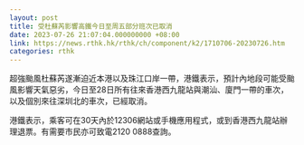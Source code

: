 ```yaml
---
layout: post
title: 受杜蘇芮影響高鐵今日至周五部分班次已取消
date: 2023-07-26 21:07:04.000000000 +08:00
link: https://news.rthk.hk/rthk/ch/component/k2/1710706-20230726.htm
categories: rthk
---
```


超強颱風杜蘇芮遂漸迫近本港以及珠江口岸一帶，港鐵表示，預計內地段可能受颱風影響天氣惡劣，今日至28日所有往來香港西九龍站與潮汕、廈門一帶的車次，以及個別來往深圳北的車次，已經取消。
 
港鐵表示，乘客可在30天內於12306網站或手機應用程式，或到香港西九龍站辦理退票。有需要市民亦可致電2120 0888查詢。
